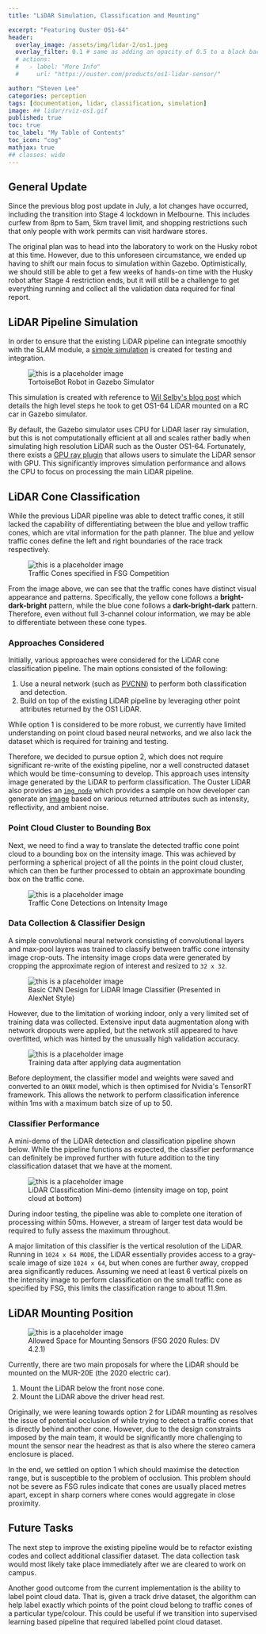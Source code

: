 ```yaml
---
title: "LiDAR Simulation, Classification and Mounting"

excerpt: "Featuring Ouster OS1-64"
header:
  overlay_image: /assets/img/lidar-2/os1.jpeg
  overlay_filter: 0.1 # same as adding an opacity of 0.5 to a black background
  # actions:
  #   - label: "More Info"
  #     url: "https://ouster.com/products/os1-lidar-sensor/"

author: "Steven Lee"
categories: perception
tags: [documentation, lidar, classification, simulation]
image: ## lidar/rviz-os1.gif
published: true
toc: true
toc_label: "My Table of Contents"
toc_icon: "cog"
mathjax: true
## classes: wide
---
```


## General Update

Since the previous blog post update in July, a lot changes have occurred, including the transition into Stage 4 lockdown in Melbourne. This includes curfew from 8pm to 5am, 5km travel limit, and shopping restrictions such that only people with work permits can visit hardware stores.

The original plan was to head into the laboratory to work on the Husky robot at this time. However, due to this unforeseen circumstance, we ended up having to shift our main focus to simulation within Gazebo. Optimistically, we should still be able to get a few weeks of hands-on time with the Husky robot after Stage 4 restriction ends, but it will still be a challenge to get everything running and collect all the validation data required for final report.

## LiDAR Pipeline Simulation
In order to ensure that the existing LiDAR pipeline can integrate smoothly with the SLAM module, a [simple simulation](https://github.com/MURDriverless/tortoisebot) is created for testing and integration.

<figure>
  <img src="/assets/img/lidar-2/lidar-sim-cones-2.gif" alt="this is a placeholder image">
  <figcaption>TortoiseBot Robot in Gazebo Simulator</figcaption>
</figure>

This simulation is created with reference to [Wil Selby's blog post](https://www.wilselby.com/2019/05/simulating-an-ouster-os-1-lidar-sensor-in-ros-gazebo-and-rviz/) which details the high level steps he took to get OS1-64 LiDAR mounted on a RC car in Gazebo simulator.

By default, the Gazebo simulator uses CPU for LiDAR laser ray simulation, but this is not computationally efficient at all and scales rather badly when simulating high resolution LiDAR such as the Ouster OS1-64. Fortunately, there exists a [GPU ray plugin](http://gazebosim.org/tutorials?tut=ros_gzplugins##GPULaser) that allows users to simulate the LiDAR sensor with GPU. This significantly improves simulation performance and allows the CPU to focus on processing the main LiDAR pipeline.

## LiDAR Cone Classification

While the previous LiDAR pipeline was able to detect traffic cones, it still lacked the capability of differentiating between the blue and yellow traffic cones, which are vital information for the path planner. The blue and yellow traffic cones define the left and right boundaries of the race track respectively.

<figure>
  <img src="/assets/img/lidar-2/cones.png" alt="this is a placeholder image">
  <figcaption>Traffic Cones specified in FSG Competition</figcaption>
</figure>

From the image above, we can see that the traffic cones have distinct visual appearance and patterns. Specifically, the yellow cone follows a **bright-dark-bright** pattern, while the blue cone follows a **dark-bright-dark** pattern. Therefore, even without full 3-channel colour information, we may be able to differentiate between these cone types.

### Approaches Considered

Initially, various approaches were considered for the LiDAR cone classification pipeline. The main options consisted of the following:

1. Use a neural network (such as [PVCNN](https://arxiv.org/abs/1907.03739)) to perform both classification and detection.
2. Build on top of the existing LiDAR pipeline by leveraging other point attributes returned by the OS1 LiDAR.

While option 1 is considered to be more robust, we currently have limited understanding on point cloud based neural networks, and we also lack the dataset which is required for training and testing.

Therefore, we decided to pursue option 2, which does not require significant re-write of the existing pipeline, nor a well constructed dataset which would be time-consuming to develop. This approach uses intensity image generated by the LiDAR to perform classification. The Ouster LiDAR also provides an [`img_node`](https://github.com/ouster-lidar/ouster_example/blob/master/ouster_ros/src/img_node.cpp) which provides a sample on how developer can generate an [image](https://ouster.com/blog/the-camera-is-in-the-lidar/) based on various returned attributes such as intensity, reflectivity, and ambient noise.


### Point Cloud Cluster to Bounding Box

Next, we need to find a way to translate the detected traffic cone point cloud to a bounding box on the intensity image. This was achieved by performing a spherical project of all the points in the point cloud cluster, which can then be further processed to obtain an approximate bounding box on the traffic cone.

<figure>
  <img src="/assets/img/lidar-2/lidar-img-cone-detect-5.gif" alt="this is a placeholder image">
  <figcaption>Traffic Cone Detections on Intensity Image</figcaption>
</figure>

### Data Collection & Classifier Design

A simple convolutional neural network consisting of convolutional layers and max-pool layers was trained to classify between traffic cone intensity image crop-outs. The intensity image crops data were generated by cropping the approximate region of interest and resized to `32 x 32`.


<figure>
  <img src="/assets/img/lidar-2/classifier-net.png" alt="this is a placeholder image">
  <figcaption>Basic CNN Design for LiDAR Image Classifier (Presented in AlexNet Style)</figcaption>
</figure>

However, due to the limitation of working indoor, only a very limited set of training data was collected. Extensive input data augmentation along with network dropouts were applied, but the network still appeared to have overfitted, which was hinted by the unusually high validation accuracy.

<figure>
  <img src="/assets/img/lidar-2/augmented.png" alt="this is a placeholder image">
  <figcaption>Training data after applying data augmentation</figcaption>
</figure>

Before deployment, the classifier model and weights were saved and converted to an `ONNX` model, which is then optimised for Nvidia's TensorRT framework. This allows the network to perform classification inference within 1ms with a maximum batch size of up to 50.

### Classifier Performance

A mini-demo of the LiDAR detection and classification pipeline shown below. While the pipeline functions as expected, the classifier performance can definitely be improved further with future addition to the tiny classification dataset that we have at the moment.

<figure>
  <img src="/assets/img/lidar-2/lidar-img-pt-cloud-detect-3.gif" alt="this is a placeholder image">
  <figcaption>LiDAR Classification Mini-demo (intensity image on top, point cloud at bottom)</figcaption>
</figure>

During indoor testing, the pipeline was able to complete one iteration of processing within 50ms. However, a stream of larger test data would be required to fully assess the maximum throughout.

A major limitation of this classifier is the vertical resolution of the LiDAR. Running in `1024 x 64 MODE`, the LiDAR essentially provides access to a gray-scale image of size `1024 x 64`, but when cones are further away, cropped area significantly reduces. Assuming we need at least 6 vertical pixels on the intensity image to perform classification on the small traffic cone as specified by FSG, this limits the classification range to about 11.9m.

## LiDAR Mounting Position

<figure>
  <img src="/assets/img/lidar-2/fsg-sensor-mount.png" alt="this is a placeholder image">
  <figcaption>Allowed Space for Mounting Sensors (FSG 2020 Rules: DV 4.2.1)</figcaption>
</figure>

Currently, there are two main proposals for where the LiDAR should be mounted on the MUR-20E (the 2020 electric car).

1. Mount the LiDAR below the front nose cone.
2. Mount the LiDAR above the driver head rest.

Originally, we were leaning towards option 2 for LiDAR mounting as resolves the issue of potential occlusion of while trying to detect a traffic cones that is directly behind another cone. However, due to the design constraints imposed by the main team, it would be significantly more challenging to mount the sensor near the headrest as that is also where the stereo camera enclosure is placed.

In the end, we settled on option 1 which should maximise the detection range, but is susceptible to the problem of occlusion. This problem should not be severe as FSG rules indicate that cones are usually placed metres apart, except in sharp corners where cones would aggregate in close proximity.

## Future Tasks

The next step to improve the existing pipeline would be to refactor existing codes and collect additional classifier dataset. The data collection task would most likely take place immediately after we are cleared to work on campus.

Another good outcome from the current implementation is the ability to label point cloud data. That is, given a track drive dataset, the algorithm can help label exactly which points of the point cloud belong to traffic cones of a particular type/colour. This could be useful if we transition into supervised learning based pipeline that required labelled point cloud dataset.

